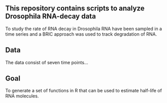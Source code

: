 ## This repository contains scripts to analyze Drosophila RNA-decay data 
To study the rate of RNA decay in Drosophila RNA have been
sampled in a time series and a BRIC approach was used to track degradation of RNA.


## Data 

The data consist of seven time points...

## Goal
To generate a set of functions in R that can be used to estimate half-life of RNA molecules.
